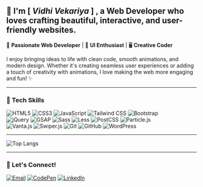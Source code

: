 ## 🌟 I'm [ *Vidhi Vekariya* ] , a Web Developer who loves crafting beautiful, interactive, and user-friendly websites.

🚀 **Passionate Web Developer** | 🎨 **UI Enthusiast** | 🖥️ **Creative Coder**  

I enjoy bringing ideas to life with clean code, smooth animations, and modern design. Whether it's creating seamless user experiences or adding a touch of creativity with animations, I love making the web more engaging and fun! ✨

---

### 🔧 Tech Skills  
![HTML5](https://img.shields.io/badge/-HTML5-E34F26?style=flat&logo=html5&logoColor=white)  ![CSS3](https://img.shields.io/badge/-CSS3-1572B6?style=flat&logo=css3&logoColor=white)  ![JavaScript](https://img.shields.io/badge/-JavaScript-fbd82c?style=flat&logo=javascript&logoColor=black)  ![Tailwind CSS](https://img.shields.io/badge/-TailwindCSS-38B2AC?style=flat&logo=tailwind-css&logoColor=white)  ![Bootstrap](https://img.shields.io/badge/-Bootstrap-7952B3?style=flat&logo=bootstrap&logoColor=white)  
![jQuery](https://img.shields.io/badge/-jQuery-f1f3f4?style=flat&logo=jquery&logoColor=1e6faa)  ![GSAP](https://img.shields.io/badge/-GSAP-88CE02?style=flat&logo=greensock&logoColor=black)  ![Sass](https://img.shields.io/badge/-Sass-CC6699?style=flat&logo=sass&logoColor=white)  ![Less](https://img.shields.io/badge/-Less-1D365D?style=flat&logo=less&logoColor=white)  ![PostCSS](https://img.shields.io/badge/-PostCSS-f1f3f4?style=flat&logo=postcss&logoColor=DD3A0A)  ![Particle.js](https://img.shields.io/badge/-Particle.js-282828?style=flat)  
![Vanta.js](https://img.shields.io/badge/-Vanta.js-3c4f67?style=flat)  ![Swiper.js](https://img.shields.io/badge/-Swiper.js-1572B6?style=flat)  ![Git](https://img.shields.io/badge/-Git-F05032?style=flat&logo=git&logoColor=white)  ![GitHub](https://img.shields.io/badge/-GitHub-181717?style=flat&logo=github&logoColor=white)  ![WordPress](https://img.shields.io/badge/-WordPress-21759B?style=flat&logo=wordpress&logoColor=white)  

---

![Top Langs](https://github-readme-stats.vercel.app/api/top-langs/?username=vidhii015&layout=compact&theme=radical)

---

### 🚀 Let's Connect!  

[![Email](https://img.shields.io/badge/-Email-D14836?style=flat&logo=gmail&logoColor=white)](mailto:vidhivekariya015@gmail.com)  [![CodePen](https://img.shields.io/badge/-CodePen-000000?style=flat&logo=codepen&logoColor=white)](https://codepen.io/vidhii015)    [![LinkedIn](https://img.shields.io/badge/-LinkedIn-0077B5?style=flat&logo=linkedin&logoColor=white)](www.linkedin.com/in/vidhi-vekariya-07534a30a)  



